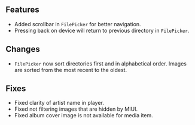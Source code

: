 ## Features

- Added scrollbar in `FilePicker` for better navigation.
- Pressing back on device will return to previous directory in `FilePicker`.

## Changes

- `FilePicker` now sort directories first and in alphabetical order.
  Images are sorted from the most recent to the oldest.

## Fixes

- Fixed clarity of artist name in player.
- Fixed not filtering images that are hidden by MIUI.
- Fixed album cover image is not available for media item.